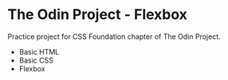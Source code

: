 # The Odin Project - Flexbox

Practice project for CSS Foundation chapter of The Odin Project.

-   Basic HTML
-   Basic CSS
-   Flexbox

